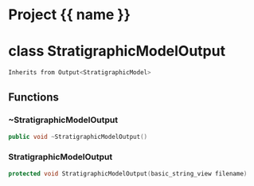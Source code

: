 <script setup>
import {useRoute} from 'vitepress'
const {path} = useRoute()
const tokens = path.split('/')
const words = tokens[2].split('-');
for (let i = 0; i < words.length; i++) {
    words[i] = words[i].charAt(0).toUpperCase() + words[i].slice(1);
    words[i] = words[i].replace('geode', 'Geode')
}
const name = words.join('-');
</script>
# Project {{ name }}

# class StratigraphicModelOutput


```cpp
Inherits from Output<StratigraphicModel>
```



## Functions

### ~StratigraphicModelOutput

```cpp
public void ~StratigraphicModelOutput()
```


### StratigraphicModelOutput

```cpp
protected void StratigraphicModelOutput(basic_string_view filename)
```




